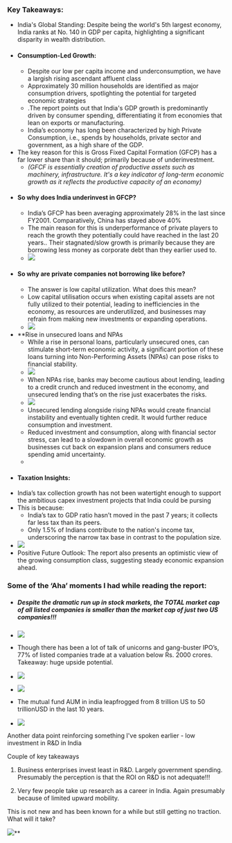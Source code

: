 ### Key Takeaways:
- India's Global Standing: Despite being the world's 5th largest economy, India ranks at No. 140 in GDP per capita, highlighting a significant disparity in wealth distribution.
- #### Consumption-Led Growth:
	- Despite our low per capita income and underconsumption, we have a largish rising ascendant affluent class 
	- Approximately 30 million households are identified as major consumption drivers, spotlighting the potential for targeted economic strategies
	- .The report points out that India's GDP growth is predominantly driven by consumer spending, differentiating it from economies that lean on exports or manufacturing. 
	- India’s economy has long been characterized by high Private Consumption, i.e., spends by households, private sector and government, as a high share of the GDP. 
- The key reason for this is Gross Fixed Capital Formation (GFCP) has a far lower share than it should; primarily because of underinvestment. 
	- _(GFCF is essentially creation of productive assets such as machinery, infrastructure. It's a key indicator of long-term economic growth as it reflects the productive capacity of an economy)_ 
- #### So why does India underinvest in GFCP?
	- India’s GFCP has been averaging approximately 28% in the last since FY2001. Comparatively, China has stayed above 40%
	- The main reason for this is underperformance of private players to reach the growth they potentially could have reached in the last 20 years.. Their stagnated/slow growth is primarily because they are borrowing less money as corporate debt than they earlier used to.
	- ![](https://lh7-us.googleusercontent.com/XCwv1fBVjpmyLU5wvt0bO9Ew8JcFy4fWzYte80cuVlpwrbSScf3fsD43g2I-BFYYsUp-qTcc-8MChNDP3vtcEzOPlWScSBKzuaFf6OVFynJ-4uo6bN7FxbTiUyxFd_Ycy44BHcC3MfXcxJJg51Gm_MI)
- #### So why are private companies not borrowing like before?
	- The answer is low capital utilization. What does this mean?
	- Low capital utilisation occurs when existing capital assets are not fully utilized to their potential, leading to inefficiencies in the economy, as resources are underutilized, and businesses may refrain from making new investments or expanding operations.
	- ![](https://lh7-us.googleusercontent.com/4fxeWOReiL9FF_XOyh9m5mXd2cmZg7LoWeKADX_KBkR_TnpQOBpJK9Tn9fcnesNErtZDaQNL2WLSpDa0UdSlxGqJRYu35P_u2q_LEBx6Vy84zGgHQ65EXqhypPp2WWOvZBIeSZzi7IGm1hyxfRc-PoQ)
-  **Rise in unsecured loans and NPAs
	- While a rise in personal loans, particularly unsecured ones, can stimulate short-term economic activity, a significant portion of these loans turning into Non-Performing Assets (NPAs) can pose risks to financial stability.
	- ![](https://lh7-us.googleusercontent.com/kEJeQb7Zt9ai9RedRDHzXQ9eI52F9C-icx4nyfAqWdbWcAScuH-o4ujMIYtJ6vl7H-nW9qwEPPpxC27acr7s28u3tSCPekIw934HsP3eFhCCBB3L3_LP1GCFvgGFQU9DKb638ZjtBywERgLY6hp0ngg)
	- When NPAs rise, banks may become cautious about lending, leading to a credit crunch and reduced investment in the economy, and unsecured lending that’s on the rise just exacerbates the risks.
	- ![](https://lh7-us.googleusercontent.com/3wZy8WsLMCcENxYSrUB6Bz1FyrvbSELRUX6R_fCH-BQGrwRTJbxpMRUJE4Ev1RTPGZ0V3SIt4yy7gtt8fYvq7YsqAWxVbueN_VnEZTEMAJWCymLG02hw8_31McemhTug0WKDh1DhL6j37HIUVxMXB9c)
	- Unsecured lending alongside rising NPAs would create financial instability and eventually tighten credit. It would further reduce consumption and investment.
	- Reduced investment and consumption, along with financial sector stress, can lead to a slowdown in overall economic growth as businesses cut back on expansion plans and consumers reduce spending amid uncertainty.
	- 
- #### Taxation Insights:
- India’s tax collection growth has not been watertight enough to support the ambitious capex investment projects that India could be pursing
- This is because: 
	- India’s tax to GDP ratio hasn’t moved in the past 7 years; it collects far less tax than its peers.
	- Only 1.5% of Indians contribute to the nation's income tax, underscoring the narrow tax base in contrast to the population size.
- ![](https://lh7-us.googleusercontent.com/x9wS-OMwaV-ZpQmiaNcu_Nx8uF0ejv4U5XIxJaAoYeZwNOgA2gJnTqaGICmsq2NUWFpHVUphHzMQEQN61RpdxY2prFcjaywQSHI_h9N08qWKsr1zRkGB1PbCtV_ERnuPelZBg2QsZotpzIizpO2-oUs)
- Positive Future Outlook: The report also presents an optimistic view of the growing consumption class, suggesting steady economic expansion ahead.
### Some of the ‘Aha’ moments I had while reading the report: 

- ##### Despite the dramatic run up in stock markets, the TOTAL market cap of all listed companies is smaller than the market cap of just two US companies!!!
- ![](https://lh7-us.googleusercontent.com/jSrjOMfuyGXQJkeb8m0qI6buxd7rFCJ89mSALzEiQ399PdF8y10Jpcvi7Qyuryin6Rs7cZqnGzpSMhgSAWKkDaR5YN5FGCpTRNrKjFz-dUXGWe2fo3L6xeZWu-VtPBXtlUU6EAZwzLZnWYTvEkZkT5E)

- Though there has been a lot of talk of unicorns and gang-buster IPO’s, 77% of listed companies trade at a valuation below Rs. 2000 crores. Takeaway: huge upside potential.
- ![](https://lh7-us.googleusercontent.com/jSrjOMfuyGXQJkeb8m0qI6buxd7rFCJ89mSALzEiQ399PdF8y10Jpcvi7Qyuryin6Rs7cZqnGzpSMhgSAWKkDaR5YN5FGCpTRNrKjFz-dUXGWe2fo3L6xeZWu-VtPBXtlUU6EAZwzLZnWYTvEkZkT5E)
- ![](https://lh7-us.googleusercontent.com/YOXU8b3Td6B5St4aApZu5JBUbcITKJhX6HBJuNORaNtf7NUcESkZz6ZyPN5ZWFUXKtzVpM9D9tkzAMTgsQIxBG90EE7N3daz4YAAiF_ugy_17rpZ7oAII6wRdYc1XX3pcHkl9m5-boJIAtTs6JUx3Gc)

- The mutual fund AUM in india leapfrogged from 8 trillion US to 50 trillionUSD in the last 10 years.
- ![](https://lh7-us.googleusercontent.com/ksFJd8QGzDRGVzzyosZkBGjPr0JbiRgalObj09ri96CXarVPoNvRUFWYHL3Y08dp6YMlpfx5d9WaW7gknb7R8JXphuHhjOyL4UQ5yEt9wtbU9KUwW3Xj-0sgIOgxab_2ryuTaxPiOoSCix8lPLZd8fY)

  

Another data point reinforcing something I've spoken earlier - low investment in R&D in India 

Couple of key takeaways 

  

1. Business enterprises invest least in R&D. Largely government spending. Presumably the perception is that the ROI on R&D is not adequate!!!

2. Very few people take up research as a career in India. Again presumably because of limited upward mobility. 

  

This is not new and has been known for a while but still getting no traction.  What will it take? 

  

![](https://lh7-us.googleusercontent.com/lEnjMXegfH6d02gm3dFwdr-ap5ce89dQWC5GI_l7LUntKY_NXgcmkunfQzYsEXma6TczGfu5Q1e_hC9JTvcnMB1dtBFaqW1UFLtld3RoGF_keO_2HR3mtdVvGlZBjkDpa6zLk0QyeqWSMalbAEpd8Tc)**